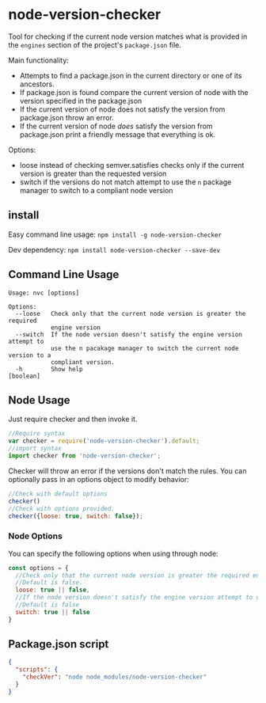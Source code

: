 # node-version-checker

Tool for checking if the current node version matches what is provided in the `engines` section of the project's `package.json` file.

Main functionality:
* Attempts to find a package.json in the current directory or one of its ancestors.
* If package.json is found compare the current version of node with the version specified in the package.json
* If the current version of node does not satisfy the version from package.json throw an error.
* If the current version of node *does* satisfy the version from package.json print a friendly message that everything is ok.

Options:
* loose instead of checking semver.satisfies checks only if the current version is greater than the requested version
* switch if the versions do not match attempt to use the `n` package manager to switch to a compliant node version

## install

Easy command line usage:
`npm install -g node-version-checker`

Dev dependency:
`npm install node-version-checker --save-dev`

## Command Line Usage
```shell
Usage: nvc [options]

Options:
  --loose   Check only that the current node version is greater the required
            engine version
  --switch  If the node version doesn't satisfy the engine version attempt to
            use the n pacakage manager to switch the current node version to a
            compliant version.
  -h        Show help                                                  [boolean]
```

## Node Usage
Just require checker and then invoke it.

```js
//Require syntax
var checker = require('node-version-checker').default;
//import syntax
import checker from 'node-version-checker';
```

Checker will throw an error if the versions don't match the rules. You can optionally pass in an options object to modify behavior:

```js
//Check with default options
checker()
//Check with options provided.
checker({loose: true, switch: false});
```

### Node Options
You can specify the following options when using through node:
```js
const options = {
  //Check only that the current node version is greater the required engine version when set to true.
  //Default is false.
  loose: true || false,
  //If the node version doesn't satisfy the engine version attempt to use the n pacakage manager to switch the current node version to compliant version.
  //Default is false
  switch: true || false
}
```

## Package.json script

```json
{
  "scripts": {
    "checkVer": "node node_modules/node-version-checker"
  }
}
```
